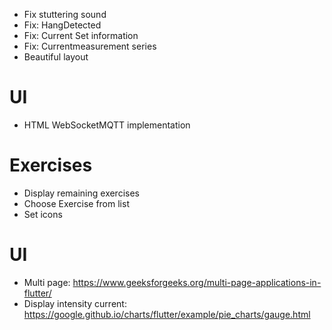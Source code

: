 + Fix stuttering sound
+ Fix: HangDetected
+ Fix: Current Set information
+ Fix: Currentmeasurement series
+ Beautiful layout

# UI
+ HTML WebSocketMQTT implementation

# Exercises
+ Display remaining exercises
+ Choose Exercise from list
+ Set icons


# UI
+ Multi page: https://www.geeksforgeeks.org/multi-page-applications-in-flutter/
+ Display intensity current: https://google.github.io/charts/flutter/example/pie_charts/gauge.html
